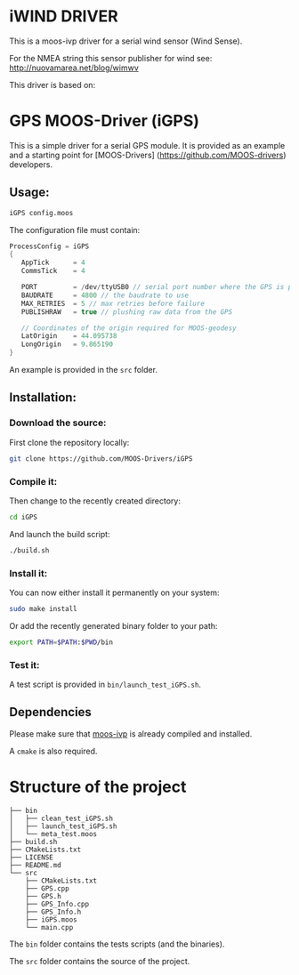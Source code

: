 # iWIND DRIVER

This is a moos-ivp driver for a serial wind sensor (Wind Sense).

For the NMEA string this sensor publisher for wind see: <http://nuovamarea.net/blog/wimwv>

This driver is based on:

GPS MOOS-Driver (iGPS)
================

This is a simple driver for a serial GPS module.
It is provided as an example and a starting point for [MOOS-Drivers]
(https://github.com/MOOS-drivers) developers.

## Usage:
```bash
iGPS config.moos
```

The configuration file must contain:
```C++
ProcessConfig = iGPS
{
   AppTick   	= 4
   CommsTick 	= 4

   PORT  		= /dev/ttyUSB0 // serial port number where the GPS is plugged in
   BAUDRATE 	= 4800 // the baudrate to use
   MAX_RETRIES 	= 5 // max retries before failure
   PUBLISHRAW 	= true // plushing raw data from the GPS

   // Coordinates of the origin required for MOOS-geodesy
   LatOrigin    = 44.095738
   LongOrigin   = 9.865190
}
```
An example is provided in the `src` folder.

## Installation:
### Download the source:
First clone the repository locally:
```bash
git clone https://github.com/MOOS-Drivers/iGPS
```
### Compile it:
Then change to the recently created directory:
```bash
cd iGPS
```
And launch the build script:
```bash
./build.sh
```
### Install it:
You can now either install it permanently on your system:
```bash
sudo make install
```
Or add the recently generated binary folder to your path:
```bash
export PATH=$PATH:$PWD/bin
```
### Test it:
A test script is provided in `bin/launch_test_iGPS.sh`.

## Dependencies
Please make sure that [moos-ivp](http://moos-ivp.org) is already compiled and installed.

A `cmake` is also required.

# Structure of the project
```
├── bin 
│   ├── clean_test_iGPS.sh
│   ├── launch_test_iGPS.sh
│   └── meta_test.moos
├── build.sh 
├── CMakeLists.txt
├── LICENSE
├── README.md
└── src 
    ├── CMakeLists.txt
    ├── GPS.cpp
    ├── GPS.h
    ├── GPS_Info.cpp
    ├── GPS_Info.h
    ├── iGPS.moos
    └── main.cpp
```

The `bin` folder contains the tests scripts (and the binaries).

The `src` folder contains the source of the project.

